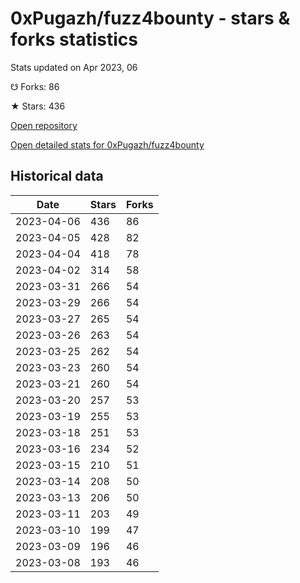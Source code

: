 # 0xPugazh/fuzz4bounty - stars & forks statistics

Stats updated on Apr 2023, 06

☋ Forks: 86

★ Stars: 436

[Open repository](https://github.com/0xPugazh/fuzz4bounty)

[Open detailed stats for 0xPugazh/fuzz4bounty](https://reviewgithub.com/rep/0xPugazh/fuzz4bounty)

## Historical data
| Date | Stars | Forks |
|------|-------|-------|
| 2023-04-06 | 436 | 86 | 
| 2023-04-05 | 428 | 82 | 
| 2023-04-04 | 418 | 78 | 
| 2023-04-02 | 314 | 58 | 
| 2023-03-31 | 266 | 54 | 
| 2023-03-29 | 266 | 54 | 
| 2023-03-27 | 265 | 54 | 
| 2023-03-26 | 263 | 54 | 
| 2023-03-25 | 262 | 54 | 
| 2023-03-23 | 260 | 54 | 
| 2023-03-21 | 260 | 54 | 
| 2023-03-20 | 257 | 53 | 
| 2023-03-19 | 255 | 53 | 
| 2023-03-18 | 251 | 53 | 
| 2023-03-16 | 234 | 52 | 
| 2023-03-15 | 210 | 51 | 
| 2023-03-14 | 208 | 50 | 
| 2023-03-13 | 206 | 50 | 
| 2023-03-11 | 203 | 49 | 
| 2023-03-10 | 199 | 47 | 
| 2023-03-09 | 196 | 46 | 
| 2023-03-08 | 193 | 46 | 

